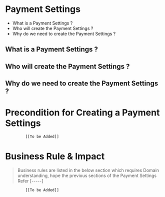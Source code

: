 # Payment Settings

* What is a Payment Settings ?
* Who will create the Payment Settings ?
* Why do we need to create the Payment Settings ? 

## What is a Payment Settings ?

## Who will create the Payment Settings ?

## Why do we need to create the Payment Settings ?

# Precondition for Creating a Payment Settings



             [[To be Added]]
 




# Business Rule & Impact 

> Business rules are listed in the below section which requires Domain understanding, hope the previous sections of the Payment Settings Refer [-----]


             [[To be Added]]
 


